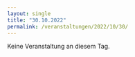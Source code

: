 ```yaml
---
layout: single
title: "30.10.2022"
permalink: /veranstaltungen/2022/10/30/
---
```


Keine Veranstaltung an diesem Tag.
